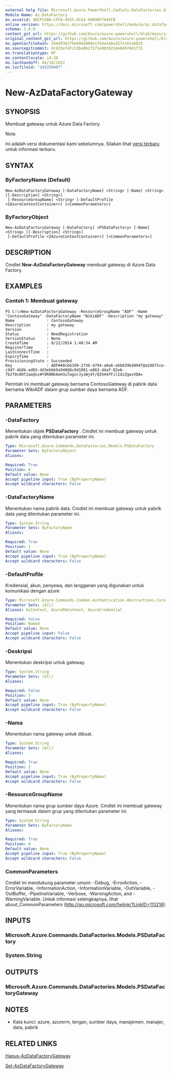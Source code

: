 ```yaml
---
external help file: Microsoft.Azure.PowerShell.Cmdlets.DataFactories.dll-Help.xml
Module Name: Az.DataFactory
ms.assetid: 4DCF54BA-CFFA-4555-8CA3-66B98F704EFB
online version: https://docs.microsoft.com/powershell/module/az.datafactory/new-azdatafactorygateway
schema: 2.0.0
content_git_url: https://github.com/Azure/azure-powershell/blob/main/src/DataFactory/DataFactoryV2/help/New-AzDataFactoryGateway.md
original_content_git_url: https://github.com/Azure/azure-powershell/blob/main/src/DataFactory/DataFactoryV2/help/New-AzDataFactoryGateway.md
ms.openlocfilehash: 244d9361f9e69da000e17b4a4abe257e161e6825
ms.sourcegitcommit: dcb33efdfc53ba0b2f271e883021de84878d1f31
ms.translationtype: MT
ms.contentlocale: id-ID
ms.lasthandoff: 04/18/2022
ms.locfileid: "143259407"
---
```

# New-AzDataFactoryGateway

## SYNOPSIS
Membuat gateway untuk Azure Data Factory.

> [!NOTE]
>Ini adalah versi dokumentasi kami sebelumnya. Silakan lihat [versi terbaru](/powershell/module/az.datafactory/new-azdatafactorygateway) untuk informasi terbaru.

## SYNTAX

### ByFactoryName (Default)
```
New-AzDataFactoryGateway [-DataFactoryName] <String> [-Name] <String> [[-Description] <String>]
 [-ResourceGroupName] <String> [-DefaultProfile <IAzureContextContainer>] [<CommonParameters>]
```

### ByFactoryObject
```
New-AzDataFactoryGateway [-DataFactory] <PSDataFactory> [-Name] <String> [[-Description] <String>]
 [-DefaultProfile <IAzureContextContainer>] [<CommonParameters>]
```

## DESCRIPTION
Cmdlet **New-AzDataFactoryGateway** membuat gateway di Azure Data Factory.

## EXAMPLES

### Contoh 1: Membuat gateway
```
PS C:\>New-AzDataFactoryGateway -ResourceGroupName "ADF" -Name "ContosoGateway" -DataFactoryName "WikiADF" -Description "my gateway"
Name              : ContosoGateway
Description       : my gateway
Version           : 
Status            : NeedRegistration
VersionStatus     : None
CreateTime        : 8/22/2014 1:40:34 AM
RegisterTime      : 
LastConnectTime   : 
ExpiryTime        : 
ProvisioningState : Succeeded
Key               : ADF#40cbb3d9-2736-4794-a8a6-e6b839b4894f@a2d875ce-c9d7-4b8b-ad65-dd3ebbb9a940@8c0d1801-e863-44af-82e6-fb2f0c00f2ae@xz#Y9R0NhAeH3u7wgnrJyiWj4Y/QIhH4fFilIdzZgwsVQA=
```

Perintah ini membuat gateway bernama ContosoGateway di pabrik data bernama WikiADF dalam grup sumber daya bernama ADF.

## PARAMETERS

### -DataFactory
Menentukan objek **PSDataFactory** .
Cmdlet ini membuat gateway untuk pabrik data yang ditentukan parameter ini.

```yaml
Type: Microsoft.Azure.Commands.DataFactories.Models.PSDataFactory
Parameter Sets: ByFactoryObject
Aliases:

Required: True
Position: 0
Default value: None
Accept pipeline input: True (ByPropertyName)
Accept wildcard characters: False
```

### -DataFactoryName
Menentukan nama pabrik data.
Cmdlet ini membuat gateway untuk pabrik data yang ditentukan parameter ini.

```yaml
Type: System.String
Parameter Sets: ByFactoryName
Aliases:

Required: True
Position: 1
Default value: None
Accept pipeline input: True (ByPropertyName)
Accept wildcard characters: False
```

### -DefaultProfile
Kredensial, akun, penyewa, dan langganan yang digunakan untuk komunikasi dengan azure

```yaml
Type: Microsoft.Azure.Commands.Common.Authentication.Abstractions.Core.IAzureContextContainer
Parameter Sets: (All)
Aliases: AzContext, AzureRmContext, AzureCredential

Required: False
Position: Named
Default value: None
Accept pipeline input: False
Accept wildcard characters: False
```

### -Deskripsi
Menentukan deskripsi untuk gateway.

```yaml
Type: System.String
Parameter Sets: (All)
Aliases:

Required: False
Position: 3
Default value: None
Accept pipeline input: True (ByPropertyName)
Accept wildcard characters: False
```

### -Nama
Menentukan nama gateway untuk dibuat.

```yaml
Type: System.String
Parameter Sets: (All)
Aliases:

Required: True
Position: 2
Default value: None
Accept pipeline input: True (ByPropertyName)
Accept wildcard characters: False
```

### -ResourceGroupName
Menentukan nama grup sumber daya Azure.
Cmdlet ini membuat gateway yang termasuk dalam grup yang ditentukan parameter ini.

```yaml
Type: System.String
Parameter Sets: ByFactoryName
Aliases:

Required: True
Position: 0
Default value: None
Accept pipeline input: True (ByPropertyName)
Accept wildcard characters: False
```

### CommonParameters
Cmdlet ini mendukung parameter umum: -Debug, -ErrorAction, -ErrorVariable, -InformationAction, -InformationVariable, -OutVariable, -OutBuffer, -PipelineVariable, -Verbose, -WarningAction, and -WarningVariable. Untuk informasi selengkapnya, lihat about_CommonParameters (http://go.microsoft.com/fwlink/?LinkID=113216).

## INPUTS

### Microsoft.Azure.Commands.DataFactories.Models.PSDataFactory

### System.String

## OUTPUTS

### Microsoft.Azure.Commands.DataFactories.Models.PSDataFactoryGateway

## NOTES
* Kata kunci: azure, azurerm, lengan, sumber daya, manajemen, manajer, data, pabrik

## RELATED LINKS

[Hapus-AzDataFactoryGateway](./Remove-AzDataFactoryGateway.md)

[Set-AzDataFactoryGateway](./Set-AzDataFactoryGateway.md)


